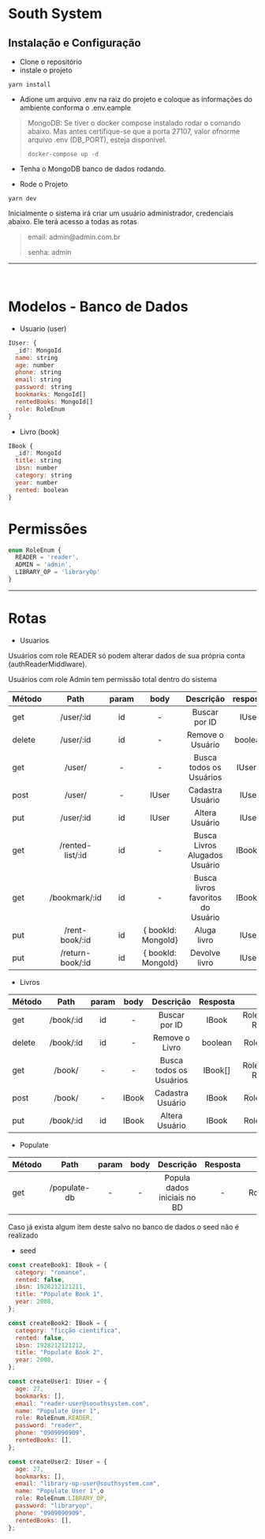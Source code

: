 # South System

## Instalação e Configuração

- Clone o repositório
- instale o projeto

```
yarn install
```

- Adione um arquivo .env na raiz do projeto e coloque as informações do ambiente conforma o .env.eample

> MongoDB: Se tiver o docker compose instalado rodar o comando abaixo. Mas antes certifique-se que a porta 27107, valor ofnorme arquivo .env (DB_PORT), esteja disponível.
>
> ```
> docker-compose up -d
> ```

- Tenha o MongoDB banco de dados rodando.

- Rode o Projeto

```
yarn dev
```

Inicialmente o sistema irá criar um usuário administrador, credenciais abaixo. Ele terá acesso a todas as rotas

> <p>email: admin@admin.com.br</p>
> <p>senha: admin</p>

---

<br>

# Modelos - Banco de Dados

- Usuario (user)

```js
IUser: {
  _id?: MongoId
  name: string
  age: number
  phone: string
  email: string
  password: string
  bookmarks: MongoId[]
  rentedBooks: MongoId[]
  role: RoleEnum
}
```

- Livro (book)

```js
IBook {
  _id?: MongoId
  title: string
  ibsn: number
  category: string
  year: number
  rented: boolean
}
```

# Permissões

```js
enum RoleEnum {
  READER = 'reader',
  ADMIN = 'admin',
  LIBRARY_OP = 'libraryOp'
}
```

---

# Rotas

- Usuarios

<p>Usuários com role READER só podem alterar dados de sua própria conta (authReaderMiddlware).</p>
<p>Usuários com role Admin tem permissão total dentro do sistema</p>

| Método |       Path       | param |        body        |             Descrição             | resposta |              Permissões              |
| ------ | :--------------: | :---: | :----------------: | :-------------------------------: | :------: | :----------------------------------: |
| get    |    /user/:id     |  id   |         -          |           Buscar por ID           |  IUser   |         RoleEnum.LIBRARY_OP          |
| delete |    /user/:id     |  id   |         -          |         Remove o Usuário          | boolean  | RoleEnum.LIBRARY_OP, RoleEnum.READER |
| get    |      /user/      |   -   |         -          |      Busca todos os Usuários      | IUser[]  |         RoleEnum.LIBRARY_OP          |
| post   |      /user/      |   -   |       IUser        |         Cadastra Usuário          |  IUser   | RoleEnum.LIBRARY_OP, RoleEnum.READER |
| put    |    /user/:id     |  id   |       IUser        |          Altera Usuário           |  IUser   | RoleEnum.LIBRARY_OP, RoleEnum.READER |
| get    | /rented-list/:id |  id   |         -          |   Busca Livros Alugados Usuário   | IBook[]  | RoleEnum.LIBRARY_OP, RoleEnum.READER |
| get    |  /bookmark/:id   |  id   |         -          | Busca livros favoritos do Usuário | IBook[]  | RoleEnum.LIBRARY_OP, RoleEnum.READER |
| put    |  /rent-book/:id  |  id   | { bookId: MongoId} |            Aluga livro            |  IUser   |         RoleEnum.LIBRARY_OP          |
| put    | /return-book/:id |  id   | { bookId: MongoId} |           Devolve livro           |  IUser   |         RoleEnum.LIBRARY_OP          |

- Livros

| Método |   Path    | param | body  |        Descrição        | Resposta |              Permissões              |
| ------ | :-------: | :---: | :---: | :---------------------: | :------: | :----------------------------------: |
| get    | /book/:id |  id   |   -   |      Buscar por ID      |  IBook   | RoleEnum.LIBRARY_OP, RoleEnum.READER |
| delete | /book/:id |  id   |   -   |     Remove o Livro      | boolean  |         RoleEnum.LIBRARY_OP          |
| get    |  /book/   |   -   |   -   | Busca todos os Usuários | IBook[]  | RoleEnum.LIBRARY_OP, RoleEnum.READER |
| post   |  /book/   |   -   | IBook |    Cadastra Usuário     |  IBook   |         RoleEnum.LIBRARY_OP          |
| put    | /book/:id |  id   | IBook |     Altera Usuário      |  IBook   |         RoleEnum.LIBRARY_OP          |

- Populate

| Método |     Path     | param | body |          Descrição          | Resposta |   Permissões   |
| ------ | :----------: | :---: | :--: | :-------------------------: | :------: | :------------: |
| get    | /populate-db |   -   |  -   | Popula dados iniciais no BD |    -     | RoleEnum.ADMIN |

Caso já exista algum item deste salvo no banco de dados o seed não é realizado

- seed

```js
const createBook1: IBook = {
  category: "romance",
  rented: false,
  ibsn: 1928212121211,
  title: "Populate Book 1",
  year: 2008,
};

const createBook2: IBook = {
  category: "ficção cientifica",
  rented: false,
  ibsn: 1928212121212,
  title: "Populate Book 2",
  year: 2008,
};

const createUser1: IUser = {
  age: 27,
  bookmarks: [],
  email: "reader-user@soouthsystem.com",
  name: "Populate User 1",
  role: RoleEnum.READER,
  password: "reader",
  phone: "0909090909",
  rentedBooks: [],
};

const createUser2: IUser = {
  age: 27,
  bookmarks: [],
  email: "library-op-user@southsystem.com",
  name: "Populate User 1",o
  role: RoleEnum.LIBRARY_OP,
  password: "libraryop",
  phone: "0909090909",
  rentedBooks: [],
};
```
